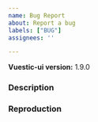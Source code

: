 ```yaml
---
name: Bug Report
about: Report a bug
labels: ["BUG"]
assignees: ''

---
```


**Vuestic-ui version:** 1.9.0

### Description

<!--
  Describe bug here: 
  - What is current behaviour
  - What is expected behaviour
  - Any other useful information
-->

### Reproduction

<!-- 
  Please use playground (https://ui.vuestic.dev/play or codesandbox) or write here steps for reproduction
  ! This will help us handle this issue faster!
 -->

